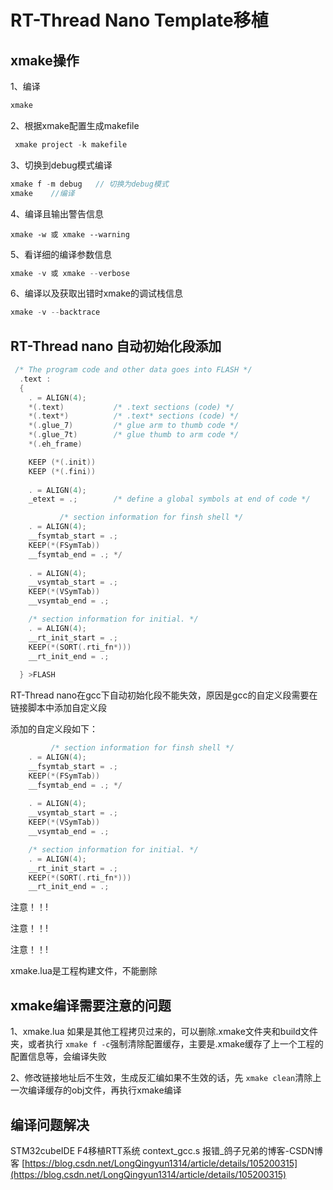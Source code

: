 # RT-Thread Nano Template移植

## xmake操作

 1、编译

```c
xmake
```

2、根据xmake配置生成makefile

```c
 xmake project -k makefile
```

3、切换到debug模式编译

```c
xmake f -m debug   // 切换为debug模式 
xmake    //编译
```

4、编译且输出警告信息

```text
xmake -w 或 xmake --warning
```

5、看详细的编译参数信息

```c
xmake -v 或 xmake --verbose
```

6、编译以及获取出错时xmake的调试栈信息

```c
xmake -v --backtrace
```

## RT-Thread nano 自动初始化段添加

```c
 /* The program code and other data goes into FLASH */
  .text :
  {
    . = ALIGN(4);
    *(.text)           /* .text sections (code) */
    *(.text*)          /* .text* sections (code) */
    *(.glue_7)         /* glue arm to thumb code */
    *(.glue_7t)        /* glue thumb to arm code */
    *(.eh_frame)

    KEEP (*(.init))
    KEEP (*(.fini))
  
    . = ALIGN(4);
    _etext = .;        /* define a global symbols at end of code */

           /* section information for finsh shell */
    . = ALIGN(4);
    __fsymtab_start = .;
    KEEP(*(FSymTab))
    __fsymtab_end = .; */
 
    . = ALIGN(4);
    __vsymtab_start = .;
    KEEP(*(VSymTab))
    __vsymtab_end = .; 

    /* section information for initial. */
    . = ALIGN(4);
    __rt_init_start = .;
    KEEP(*(SORT(.rti_fn*)))
    __rt_init_end = .;
  
  } >FLASH

```

RT-Thread nano在gcc下自动初始化段不能失效，原因是gcc的自定义段需要在链接脚本中添加自定义段

添加的自定义段如下：

```c
         /* section information for finsh shell */
    . = ALIGN(4);
    __fsymtab_start = .;
    KEEP(*(FSymTab))
    __fsymtab_end = .; */
 
    . = ALIGN(4);
    __vsymtab_start = .;
    KEEP(*(VSymTab))
    __vsymtab_end = .; 

    /* section information for initial. */
    . = ALIGN(4);
    __rt_init_start = .;
    KEEP(*(SORT(.rti_fn*)))
    __rt_init_end = .;
```


注意！！!

注意！！!

注意！！!

xmake.lua是工程构建文件，不能删除


## xmake编译需要注意的问题

1、xmake.lua 如果是其他工程拷贝过来的，可以删除.xmake文件夹和build文件夹，或者执行 `xmake f -c`强制清除配置缓存，主要是.xmake缓存了上一个工程的配置信息等，会编译失败

2、修改链接地址后不生效，生成反汇编如果不生效的话，先 `xmake clean`清除上一次编译缓存的obj文件，再执行xmake编译


## 编译问题解决

STM32cubeIDE F4移植RTT系统 context_gcc.s 报错_鸽子兄弟的博客-CSDN博客
[https://blog.csdn.net/LongQingyun1314/article/details/105200315](https://blog.csdn.net/LongQingyun1314/article/details/105200315)
